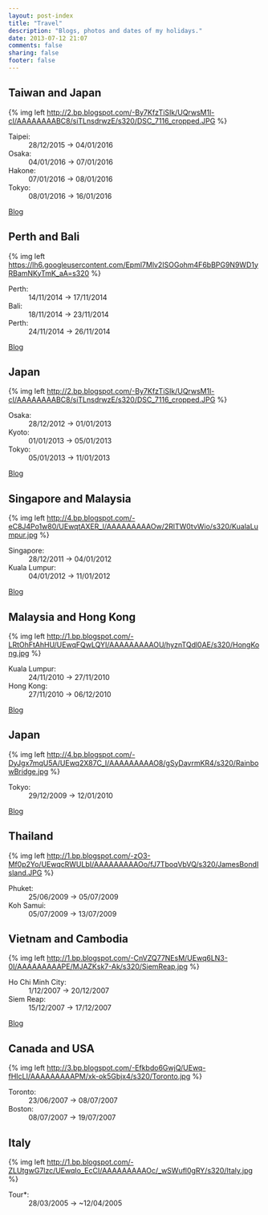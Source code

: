 ```yaml
---
layout: post-index
title: "Travel"
description: "Blogs, photos and dates of my holidays."
date: 2013-07-12 21:07
comments: false
sharing: false
footer: false
---
```


<article>

Taiwan and Japan
----------------

{% img left http://2.bp.blogspot.com/-By7KfzTiSIk/UQrwsM1l-cI/AAAAAAAABC8/siTLnsdrwzE/s320/DSC_7116_cropped.JPG %}

<dl>
<dt>Taipei:</dt>
<dd>28/12/2015 &rarr; 04/01/2016</dd>
<dt>Osaka:</dt>
<dd>04/01/2016 &rarr; 07/01/2016</dd>
<dt>Hakone:</dt>
<dd>07/01/2016 &rarr; 08/01/2016</dd>
<dt>Tokyo:</dt>
<dd>08/01/2016 &rarr; 16/01/2016</dd>
</dl>

<a href="http://taipan2016.blogspot.com/" class="btn">Blog</a>

</article>

<article>

Perth and Bali
--------------

{% img left https://lh6.googleusercontent.com/Epml7Mlv2ISOGohm4F6bBPG9N9WD1yRBamNKyTmK_aA=s320 %}

<dl>
<dt>Perth:</dt>
<dd>14/11/2014 &rarr; 17/11/2014</dd>
<dt>Bali:</dt>
<dd>18/11/2014 &rarr; 23/11/2014</dd>
<dt>Perth:</dt>
<dd>24/11/2014 &rarr; 26/11/2014</dd>
</dl>

<a href="http://bali2014.stevenocchipinti.com/" class="btn">Blog</a>

</article>

<article>

Japan
-----

{% img left http://2.bp.blogspot.com/-By7KfzTiSIk/UQrwsM1l-cI/AAAAAAAABC8/siTLnsdrwzE/s320/DSC_7116_cropped.JPG %}

<dl>
<dt>Osaka:</dt>
<dd>28/12/2012 &rarr; 01/01/2013</dd>
<dt>Kyoto:</dt>
<dd>01/01/2013 &rarr; 05/01/2013</dd>
<dt>Tokyo:</dt>
<dd>05/01/2013 &rarr; 11/01/2013</dd>
</dl>

<a href="http://japan2013.stevenocchipinti.com/" class="btn">Blog</a>

</article>

<article>

Singapore and Malaysia
----------------------

{% img left http://4.bp.blogspot.com/-eC8J4Po1w80/UEwqtAXER_I/AAAAAAAAAOw/2RlTW0tvWio/s320/KualaLumpur.jpg %}

<dl>
<dt>Singapore:</dt>
<dd>28/12/2011 &rarr; 04/01/2012</dd>
<dt>Kuala Lumpur:</dt>
<dd>04/01/2012 &rarr; 11/01/2012</dd>
</dl>

<a href="http://sinkul2012.stevenocchipinti.com/" class="btn">Blog</a>

</article>

<article>

Malaysia and Hong Kong
----------------------

{% img left http://1.bp.blogspot.com/-LRtOhFtAhHU/UEwqFQwLQYI/AAAAAAAAAOU/hyznTQdl0AE/s320/HongKong.jpg %}

<dl>
<dt>Kuala Lumpur:</dt>
<dd>24/11/2010 &rarr; 27/11/2010</dd>
<dt>Hong Kong:</dt>
<dd>27/11/2010 &rarr; 06/12/2010</dd>
</dl>

<a href="http://klhk2010.stevenocchipinti.com/" class="btn">Blog</a>

</article>

<article>

Japan
-----

{% img left http://4.bp.blogspot.com/-DyJgx7mqU5A/UEwq2X87C_I/AAAAAAAAAO8/gSyDavrmKR4/s320/RainbowBridge.jpg %}

<dl>
<dt>Tokyo:</dt>
<dd>29/12/2009 &rarr; 12/01/2010</dd>
</dl>

<a href="http://japan2010.stevenocchipinti.com/" class="btn">Blog</a>

</article>

<article>

Thailand
--------

{% img left http://1.bp.blogspot.com/-zO3-Mf0p2Yo/UEwqcRWULbI/AAAAAAAAAOo/fJ7TboqVbVQ/s320/JamesBondIsland.JPG %}

<dl>
<dt>Phuket:</dt>
<dd>25/06/2009 &rarr; 05/07/2009</dd>
<dt>Koh Samui:</dt>
<dd>05/07/2009 &rarr; 13/07/2009</dd>
</dl>

</article>

<article>

Vietnam and Cambodia
--------------------

{% img left http://1.bp.blogspot.com/-CnVZQ77NEsM/UEwq6LN3-0I/AAAAAAAAAPE/MJAZKsk7-Ak/s320/SiemReap.jpg %}

<dl>
<dt>Ho Chi Minh City:</dt>
<dd>1/12/2007 &rarr; 20/12/2007</dd>
<dt>Siem Reap:</dt>
<dd>15/12/2007 &rarr; 17/12/2007</dd>
</dl>

<a href="http://vietnam2007.stevenocchipinti.com/" class="btn">Blog</a>

</article>

<article>

Canada and USA
--------------

{% img left http://3.bp.blogspot.com/-Efkbdo6GwjQ/UEwq-fHIcLI/AAAAAAAAAPM/xk-ok5Gbjx4/s320/Toronto.jpg %}

<dl>
<dt>Toronto:</dt>
<dd>23/06/2007 &rarr; 08/07/2007</dd>
<dt>Boston:</dt>
<dd>08/07/2007 &rarr; 19/07/2007</dd>

</dl>

</article>

<article>

Italy
-----

{% img left http://1.bp.blogspot.com/-ZLUtgwG7lzc/UEwqIo_EcCI/AAAAAAAAAOc/_wSWufl0gRY/s320/Italy.jpg %}

<dl>
<dt><span title="Milan &#9992; Venice &#9992; Florence &#9992; Pisa &#9992; Rome &#9992; Pompeii &#9992; Sorento &amp; Capri &#9992; Rome">Tour&#42;</span>:</dt>
<dd>28/03/2005 &rarr; <span title="Not sure about the end date">~12/04/2005</span></dd>
</dl>

<div style="clear: both"/>

</article>
